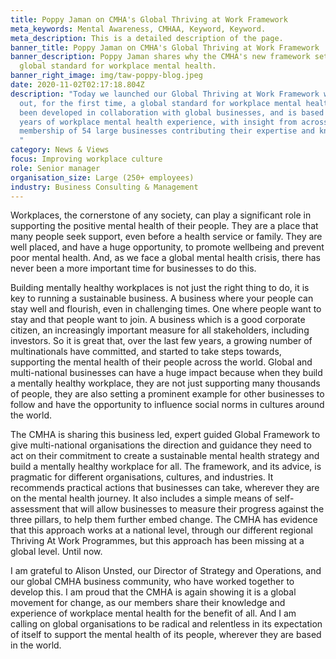 ```yaml
---
title: Poppy Jaman on CMHA's Global Thriving at Work Framework
meta_keywords: Mental Awareness, CMHAA, Keyword, Keyword.
meta_description: This is a detailed description of the page.
banner_title: Poppy Jaman on CMHA's Global Thriving at Work Framework
banner_description: Poppy Jaman shares why the CMHA's new framework sets the
  global standard for workplace mental health.
banner_right_image: img/taw-poppy-blog.jpeg
date: 2020-11-02T02:17:18.804Z
description: "Today we launched our Global Thriving at Work Framework which sets
  out, for the first time, a global standard for workplace mental health. It has
  been developed in collaboration with global businesses, and is based on 10
  years of workplace mental health experience, with insight from across the CMHA
  membership of 54 large businesses contributing their expertise and knowledge.
  "
category: News & Views
focus: Improving workplace culture
role: Senior manager
organisation_size: Large (250+ employees)
industry: Business Consulting & Management
---
```

Workplaces, the cornerstone of any society, can play a significant role in supporting the positive mental health of their people. They are a place that many people seek support, even before a health service or family. They are well placed, and have a huge opportunity, to promote wellbeing and prevent poor mental health. And, as we face a global mental health crisis, there has never been a more important time for businesses to do this.

Building mentally healthy workplaces is not just the right thing to do, it is key to running a sustainable business. A business where your people can stay well and flourish, even in challenging times. One where people want to stay and that people want to join. A business which is a good corporate citizen, an increasingly important measure for all stakeholders, including investors. So it is great that, over the last few years, a growing number of multinationals have committed, and started to take steps towards, supporting the mental health of their people across the world. Global and multi-national businesses can have a huge impact because when they build a mentally healthy workplace, they are not just supporting many thousands of people, they are also setting a prominent example for other businesses to follow and have the opportunity to influence social norms in cultures around the world. 

The CMHA is sharing this business led, expert guided Global Framework to give multi-national organisations the direction and guidance they need to act on their commitment to create a sustainable mental health strategy and build a mentally healthy workplace for all. The framework, and its advice, is pragmatic for different organisations, cultures, and industries. It recommends practical actions that businesses can take, wherever they are on the mental health journey. It also includes a simple means of self-assessment that will allow businesses to measure their progress against the three pillars, to help them further embed change. The CMHA has evidence that this approach works at a national level, through our different regional Thriving At Work Programmes, but this approach has been missing at a global level. Until now.

I am grateful to Alison Unsted, our Director of Strategy and Operations, and our global CMHA business community, who have worked together to develop this. I am proud that the CMHA is again showing it is a global movement for change, as our members share their knowledge and experience of workplace mental health for the benefit of all. And I am calling on global organisations to be radical and relentless in its expectation of itself to support the mental health of its people, wherever they are based in the world.